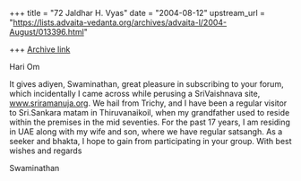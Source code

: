 +++
title = "72 Jaldhar H. Vyas"
date = "2004-08-12"
upstream_url = "https://lists.advaita-vedanta.org/archives/advaita-l/2004-August/013396.html"

+++
[Archive link](https://lists.advaita-vedanta.org/archives/advaita-l/2004-August/013396.html)

Hari Om

It gives adiyen, Swaminathan, great pleasure in subscribing to your forum,
which incidentally I came across while perusing a SriVaishnava site,
www.sriramanuja.org. We hail from Trichy, and I have been a regular
visitor to Sri.Sankara matam in Thiruvanaikoil, when my grandfather used
to reside within the premises in the mid seventies.  For the past 17
years, I am residing in UAE along with my wife and son, where we have
regular satsangh.  As a seeker and bhakta, I hope to gain from
participating in your group. With best wishes and regards

Swaminathan


